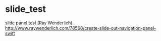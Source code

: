 slide_test
==========

slide panel test (Ray Wenderlich) http://www.raywenderlich.com/78568/create-slide-out-navigation-panel-swift
